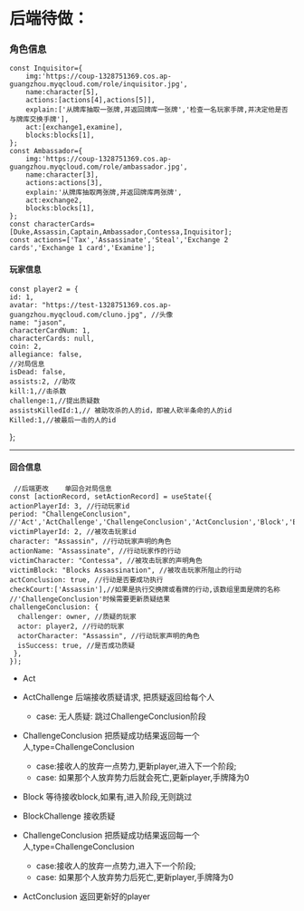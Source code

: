   # 后端待做：

### 角色信息
    const Inquisitor={
        img:'https://coup-1328751369.cos.ap-guangzhou.myqcloud.com/role/inquisitor.jpg',
        name:character[5],
        actions:[actions[4],actions[5]],
        explain:['从牌库抽取一张牌,并返回牌库一张牌','检查一名玩家手牌,并决定他是否与牌库交换手牌'],
        act:[exchange1,examine],
        blocks:blocks[1],
    };
    const Ambassador={
        img:'https://coup-1328751369.cos.ap-guangzhou.myqcloud.com/role/ambassador.jpg',
        name:character[3],
        actions:actions[3],
        explain:'从牌库抽取两张牌,并返回牌库两张牌',
        act:exchange2,
        blocks:blocks[1],
    };
    const characterCards=[Duke,Assassin,Captain,Ambassador,Contessa,Inquisitor];
    const actions=['Tax','Assassinate','Steal','Exchange 2 cards','Exchange 1 card','Examine'];

#### 玩家信息
    const player2 = {
    id: 1,
    avatar: "https://test-1328751369.cos.ap-guangzhou.myqcloud.com/cluno.jpg", //头像
    name: "jason",
    characterCardNum: 1,
    characterCards: null,
    coin: 2,
    allegiance: false,
    //对局信息
    isDead: false,
    assists:2, //助攻
    kill:1,//击杀数
    challenge:1,//提出质疑数
    assistsKilledId:1,// 被助攻杀的人的id，即被人砍半条命的人的id
    Killed:1,//被最后一击的人的id
  };

----
#### 回合信息

     //后端更改    单回合对局信息
    const [actionRecord, setActionRecord] = useState({
    actionPlayerId: 3, //行动玩家id
    period: "ChallengeConclusion", //'Act','ActChallenge','ChallengeConclusion','ActConclusion','Block','BlockChallenge',''ChallengeConclusion'','ActConclusion'
    victimPlayerId: 2, //被攻击玩家id
    character: "Assassin", //行动玩家声明的角色
    actionName: "Assassinate", //行动玩家作的行动
    victimCharacter: "Contessa", //被攻击玩家的声明角色
    victimBlock: "Blocks Assassination", //被攻击玩家所阻止的行动
    actConclusion: true, //行动是否要成功执行
    checkCourt:['Assassin'],//如果是执行交换牌或看牌的行动,该数组里面是牌的名称
    //'ChallengeConclusion'时候需要更新质疑结果
    challengeConclusion: {
      challenger: owner, //质疑的玩家
      actor: player2, //行动的玩家
      actorCharacter: "Assassin", //行动玩家声明的角色
      isSuccess: true, //是否成功质疑
     },
    });

- Act  
- ActChallenge 后端接收质疑请求, 把质疑返回给每个人
  - case: 无人质疑: 跳过ChallengeConclusion阶段
- ChallengeConclusion 把质疑成功结果返回每一个人,type=ChallengeConclusion
  - case:接收人的放弃一点势力,更新player,进入下一个阶段; 
  - case: 如果那个人放弃势力后就会死亡,更新player,手牌降为0

  
- Block  等待接收block,如果有,进入阶段,无则跳过
- BlockChallenge  接收质疑
  
- ChallengeConclusion 把质疑成功结果返回每一个人,type=ChallengeConclusion
  - case:接收人的放弃一点势力,进入下一个阶段; 
  - case: 如果那个人放弃势力后死亡,更新player,手牌降为0

-  ActConclusion  返回更新好的player